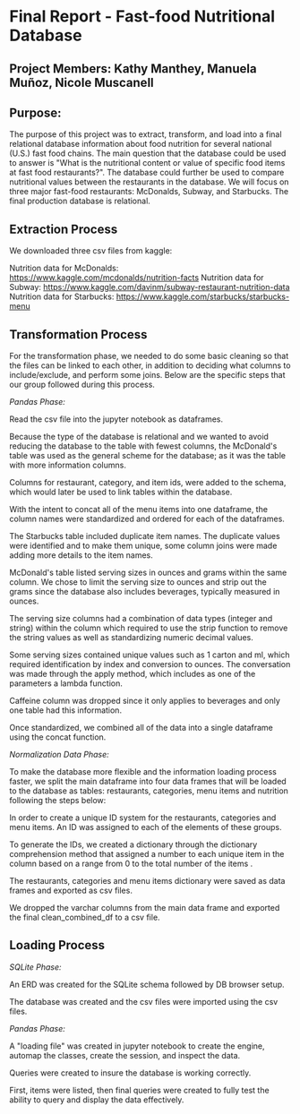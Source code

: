 # Final Report - Fast-food Nutritional Database

## Project Members: Kathy Manthey, Manuela Muñoz, Nicole Muscanell

## Purpose:

The purpose of this project was to extract, transform, and load into a final relational database information about food nutrition for several national (U.S.) fast food chains. The main question that the database could be used to answer is "What is the nutritional content or value of specific food items at fast food restaurants?". The database could further be used to compare nutritional values between the restaurants in the database. We will focus on three major fast-food restaurants: McDonalds, Subway, and Starbucks. The final production database is relational.

## Extraction Process

We downloaded three csv files from kaggle:

Nutrition data for McDonalds: https://www.kaggle.com/mcdonalds/nutrition-facts
Nutrition data for Subway: https://www.kaggle.com/davinm/subway-restaurant-nutrition-data
Nutrition data for Starbucks: https://www.kaggle.com/starbucks/starbucks-menu


## Transformation Process 

For the transformation phase, we needed to do some basic cleaning so that the files can be
linked to each other, in addition to deciding what columns to include/exclude, and perform
some joins. Below are the specific steps that our group followed during this process.

*Pandas Phase:*

Read the csv file into the jupyter notebook as dataframes.

Because the type of the database is relational and we wanted to avoid reducing the database to the table with fewest columns, the McDonald's table was used as the general scheme for the database; as it was  the table with more information columns.

Columns for restaurant, category, and item ids, were added to the schema, which would later be used to link tables within the database.

With the intent to concat all of the menu items into one dataframe, the column names were standardized and ordered for each of the dataframes.

The Starbucks table included duplicate item names. The duplicate values were identified and to make them unique, some column joins were made adding more details to the item names.

McDonald's table listed serving sizes in ounces and grams within the same column.  We chose to limit the serving size to ounces and strip out the grams since the database also includes beverages, typically measured in ounces. 

The serving size columns had a combination of data types (integer and string)  within the column which required to use the strip function to remove the string values as well as standardizing numeric decimal values.

Some serving sizes contained unique values such as 1 carton and ml,  which required identification by index and conversion to ounces. The conversation was made through the apply method, which includes as one of the parameters a lambda function.

Caffeine column was dropped since it only applies to beverages and only one table had this information.

Once standardized, we combined all of the data into a single dataframe using the concat function. 

*Normalization Data Phase:*

To make the database more flexible and the information loading process faster, we split the main dataframe into four data frames that will be loaded to the database as tables: restaurants, categories, menu items and nutrition following the steps below:

In order to create a unique ID system for the restaurants, categories and menu items. An ID was assigned to each of the elements of these groups. 

To generate the IDs, we created a dictionary through the dictionary comprehension method that assigned a number to each unique item in the column based on a range from 0 to the total number of the items . 

The restaurants, categories and menu items dictionary were saved as data frames and exported as csv files. 

We dropped the varchar columns from the main data frame and exported the final clean_combined_df to a csv file.

## Loading Process

*SQLite Phase:*

An ERD was created for the SQLite schema followed by DB browser setup.

The database was created and the csv files were imported using the csv files.

*Pandas Phase:*

A "loading file" was created in jupyter notebook to create the engine, automap the classes, create the session, and inspect the data.

Queries were created to insure the database is working correctly.

First, items were listed, then final queries were created to fully test the ability to query and display the data effectively.
